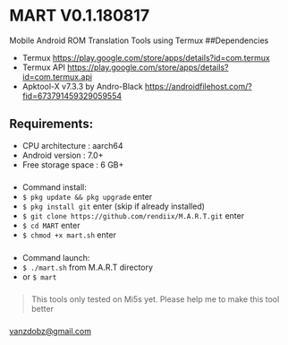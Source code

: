 # MART V0.1.180817
Mobile Android ROM Translation Tools using Termux
##Dependencies
- Termux https://play.google.com/store/apps/details?id=com.termux
- Termux API https://play.google.com/store/apps/details?id=com.termux.api
- Apktool-X v7.3.3 by Andro-Black https://androidfilehost.com/?fid=673791459329059554
## Requirements:
- CPU architecture    : aarch64
- Android version     : 7.0+
- Free storage space  : 6 GB+
#####
- Command install:
- `$ pkg update && pkg upgrade` enter 
- `$ pkg install git` enter (skip if already installed)
- `$ git clone https://github.com/rendiix/M.A.R.T.git` enter
- `$ cd MART` enter
- `$ chmod +x mart.sh` enter
#####
- Command launch:
- `$ ./mart.sh` from M.A.R.T directory
- or `$ mart`
#####
> This tools only tested on Mi5s yet.
> Please help me to make this tool better
##### 
vanzdobz@gmail.com
